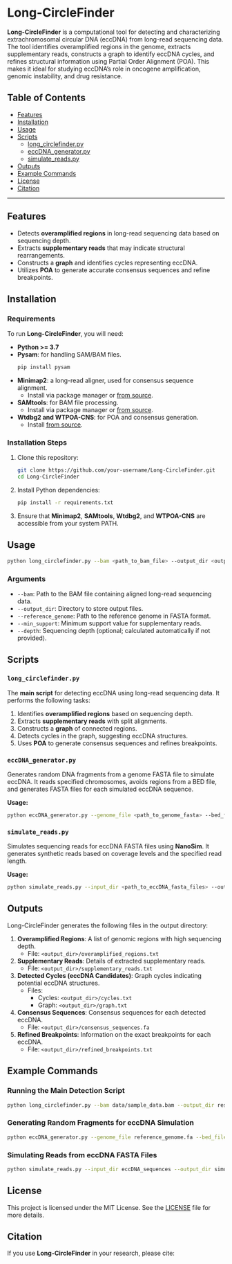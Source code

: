 
# Long-CircleFinder

**Long-CircleFinder** is a computational tool for detecting and characterizing extrachromosomal circular DNA (eccDNA) from long-read sequencing data. The tool identifies overamplified regions in the genome, extracts supplementary reads, constructs a graph to identify eccDNA cycles, and refines structural information using Partial Order Alignment (POA). This makes it ideal for studying eccDNA’s role in oncogene amplification, genomic instability, and drug resistance.

## Table of Contents

- [Features](#features)
- [Installation](#installation)
- [Usage](#usage)
- [Scripts](#scripts)
  - [long_circlefinder.py](#long_circlefinderpy)
  - [eccDNA_generator.py](#eccdna_generatorpy)
  - [simulate_reads.py](#simulate_readspy)
- [Outputs](#outputs)
- [Example Commands](#example-commands)
- [License](#license)
- [Citation](#citation)

---

## Features

- Detects **overamplified regions** in long-read sequencing data based on sequencing depth.
- Extracts **supplementary reads** that may indicate structural rearrangements.
- Constructs a **graph** and identifies cycles representing eccDNA.
- Utilizes **POA** to generate accurate consensus sequences and refine breakpoints.

## Installation

### Requirements

To run **Long-CircleFinder**, you will need:

- **Python >= 3.7**
- **Pysam**: for handling SAM/BAM files.
  ```bash
  pip install pysam
  ```
- **Minimap2**: a long-read aligner, used for consensus sequence alignment.
  - Install via package manager or [from source](https://github.com/lh3/minimap2).
- **SAMtools**: for BAM file processing.
  - Install via package manager or [from source](https://github.com/samtools/samtools).
- **Wtdbg2 and WTPOA-CNS**: for POA and consensus generation.
  - Install [from source](https://github.com/ruanjue/wtdbg2).

### Installation Steps

1. Clone this repository:
   ```bash
   git clone https://github.com/your-username/Long-CircleFinder.git
   cd Long-CircleFinder
   ```

2. Install Python dependencies:
   ```bash
   pip install -r requirements.txt
   ```

3. Ensure that **Minimap2**, **SAMtools**, **Wtdbg2**, and **WTPOA-CNS** are accessible from your system PATH.

## Usage

```bash
python long_circlefinder.py --bam <path_to_bam_file> --output_dir <output_directory> --reference_genome <path_to_reference_genome> --min_support <min_support_value> --depth <sequencing_depth>
```

### Arguments
- `--bam`: Path to the BAM file containing aligned long-read sequencing data.
- `--output_dir`: Directory to store output files.
- `--reference_genome`: Path to the reference genome in FASTA format.
- `--min_support`: Minimum support value for supplementary reads.
- `--depth`: Sequencing depth (optional; calculated automatically if not provided).

## Scripts

### `long_circlefinder.py`

The **main script** for detecting eccDNA using long-read sequencing data. It performs the following tasks:
1. Identifies **overamplified regions** based on sequencing depth.
2. Extracts **supplementary reads** with split alignments.
3. Constructs a **graph** of connected regions.
4. Detects cycles in the graph, suggesting eccDNA structures.
5. Uses **POA** to generate consensus sequences and refines breakpoints.

### `eccDNA_generator.py`

Generates random DNA fragments from a genome FASTA file to simulate eccDNA. It reads specified chromosomes, avoids regions from a BED file, and generates FASTA files for each simulated eccDNA sequence.

**Usage:**
```bash
python eccDNA_generator.py --genome_file <path_to_genome_fasta> --bed_file <path_to_bed_file> --num_fragments_per_chromosome <number> --total_eccDNA <total_molecules> --output_directory <output_dir>
```

### `simulate_reads.py`

Simulates sequencing reads for eccDNA FASTA files using **NanoSim**. It generates synthetic reads based on coverage levels and the specified read length.

**Usage:**
```bash
python simulate_reads.py --input_dir <path_to_eccDNA_fasta_files> --output_dir <output_dir> --model_prefix <path_to_NanoSim_model> --read_length <read_length>
```

## Outputs

Long-CircleFinder generates the following files in the output directory:

1. **Overamplified Regions**: A list of genomic regions with high sequencing depth.
   - File: `<output_dir>/overamplified_regions.txt`
2. **Supplementary Reads**: Details of extracted supplementary reads.
   - File: `<output_dir>/supplementary_reads.txt`
3. **Detected Cycles (eccDNA Candidates)**: Graph cycles indicating potential eccDNA structures.
   - Files:
     - Cycles: `<output_dir>/cycles.txt`
     - Graph: `<output_dir>/graph.txt`
4. **Consensus Sequences**: Consensus sequences for each detected eccDNA.
   - File: `<output_dir>/consensus_sequences.fa`
5. **Refined Breakpoints**: Information on the exact breakpoints for each eccDNA.
   - File: `<output_dir>/refined_breakpoints.txt`

## Example Commands

### Running the Main Detection Script

```bash
python long_circlefinder.py --bam data/sample_data.bam --output_dir results --reference_genome reference.fa --min_support 3 --depth 30
```

### Generating Random Fragments for eccDNA Simulation

```bash
python eccDNA_generator.py --genome_file reference_genome.fa --bed_file regions_to_avoid.bed --num_fragments_per_chromosome 5 --total_eccDNA 10 --output_directory eccDNA_sequences
```

### Simulating Reads from eccDNA FASTA Files

```bash
python simulate_reads.py --input_dir eccDNA_sequences --output_dir simulated_reads --model_prefix /path/to/NanoSim/model --read_length 20000
```

## License

This project is licensed under the MIT License. See the [LICENSE](LICENSE) file for more details.

## Citation

If you use **Long-CircleFinder** in your research, please cite:

